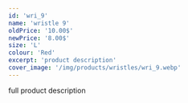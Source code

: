 ```yaml
---
id: 'wri_9'
name: 'wristle 9'
oldPrice: '10.00$'
newPrice: '8.00$'
size: 'L'
colour: 'Red'
excerpt: 'product description'
cover_image: '/img/products/wristles/wri_9.webp'
---
```

full product description
